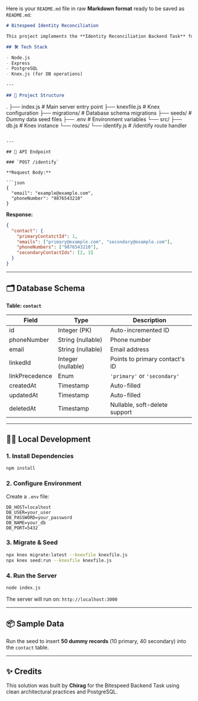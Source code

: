 Here is your `README.md` file in raw **Markdown format** ready to be saved as `README.md`:

```md
# Bitespeed Identity Reconciliation

This project implements the **Identity Reconciliation Backend Task** for Bitespeed. The goal is to track and unify customer identities using their `email` and `phoneNumber`.

## 🛠 Tech Stack

- Node.js
- Express
- PostgreSQL
- Knex.js (for DB operations)

---

## 📁 Project Structure

```

.
├── index.js                  # Main server entry point
├── knexfile.js              # Knex configuration
├── migrations/              # Database schema migrations
├── seeds/                   # Dummy data seed files
├── .env                     # Environment variables
└── src/
├── db.js                # Knex instance
└── routes/
└── identify.js      # /identify route handler

````

---

## 🧪 API Endpoint

### `POST /identify`

**Request Body:**

```json
{
  "email": "example@example.com",
  "phoneNumber": "9876543210"
}
````

**Response:**

```json
{
  "contact": {
    "primaryContatctId": 1,
    "emails": ["primary@example.com", "secondary@example.com"],
    "phoneNumbers": ["9876543210"],
    "secondaryContactIds": [2, 3]
  }
}
```

---

## 🗂 Database Schema

**Table: `contact`**

| Field          | Type               | Description                    |
| -------------- | ------------------ | ------------------------------ |
| id             | Integer (PK)       | Auto-incremented ID            |
| phoneNumber    | String (nullable)  | Phone number                   |
| email          | String (nullable)  | Email address                  |
| linkedId       | Integer (nullable) | Points to primary contact's ID |
| linkPrecedence | Enum               | `'primary'` or `'secondary'`   |
| createdAt      | Timestamp          | Auto-filled                    |
| updatedAt      | Timestamp          | Auto-filled                    |
| deletedAt      | Timestamp          | Nullable, soft-delete support  |

---

## 🧑‍💻 Local Development

### 1. Install Dependencies

```bash
npm install
```

### 2. Configure Environment

Create a `.env` file:

```env
DB_HOST=localhost
DB_USER=your_user
DB_PASSWORD=your_password
DB_NAME=your_db
DB_PORT=5432
```

### 3. Migrate & Seed

```bash
npx knex migrate:latest --knexfile knexfile.js
npx knex seed:run --knexfile knexfile.js
```

### 4. Run the Server

```bash
node index.js
```

The server will run on: `http://localhost:3000`

---

## 📦 Sample Data

Run the seed to insert **50 dummy records** (10 primary, 40 secondary) into the `contact` table.

---

## ✨ Credits

This solution was built by **Chirag** for the Bitespeed Backend Task using clean architectural practices and PostgreSQL.

```


